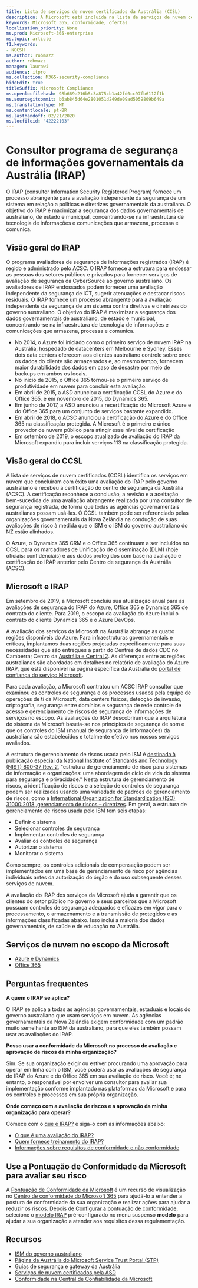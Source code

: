 ```yaml
---
title: Lista de serviços de nuvem certificados da Austrália (CCSL)
description: A Microsoft está incluída na lista de serviços de nuvem certificados australiano para os marcadores de limitação de disseminação não classificados (DLM) e dados protegidos com base em uma avaliação e certificação do IRAP pelo centro de segurança da Austrália (ACSC).
keywords: Microsoft 365, conformidade, ofertas
localization_priority: None
ms.prod: Microsoft-365-enterprise
ms.topic: article
f1.keywords:
- NOCSH
ms.author: robmazz
author: robmazz
manager: laurawi
audience: itpro
ms.collection: M365-security-compliance
hideEdit: true
titleSuffix: Microsoft Compliance
ms.openlocfilehash: 98b669a216b5c3a875cb1a42fd0cc97fb6112f1b
ms.sourcegitcommit: b6ab845d64e2801051d249de09ad5059809b649a
ms.translationtype: MT
ms.contentlocale: pt-BR
ms.lasthandoff: 02/21/2020
ms.locfileid: "42222103"
---
```

# <a name="australian-government-information-security-registered-assessor-program-irap"></a>Consultor programa de segurança de informações governamentais da Austrália (IRAP)

O IRAP (consultor Information Security Registered Program) fornece um processo abrangente para a avaliação independente da segurança de um sistema em relação a políticas e diretrizes governamentais da australiana. O objetivo do IRAP é maximizar a segurança dos dados governamentais de australiano, de estado e municipal, concentrando-se na infraestrutura de tecnologia de informações e comunicações que armazena, processa e comunica.

## <a name="irap-overview"></a>Visão geral do IRAP

O programa avaliadores de segurança de informações registrados (IRAP) é regido e administrado pelo ACSC. O IRAP fornece a estrutura para endossar as pessoas dos setores públicos e privados para fornecer serviços de avaliação de segurança da CyberSource ao governo australiano. Os avaliadores de IRAP endossados podem fornecer uma avaliação independente da segurança de ICT, sugerir atenuações e destacar riscos residuais. O IRAP fornece um processo abrangente para a avaliação independente da segurança de um sistema contra diretivas e diretrizes do governo australiano. O objetivo do IRAP é maximizar a segurança dos dados governamentais de australiano, de estado e municipal, concentrando-se na infraestrutura de tecnologia de informações e comunicações que armazena, processa e comunica.

- No 2014, o Azure foi iniciado como o primeiro serviço de nuvem IRAP na Austrália, hospedado de datacenters em Melbourne e Sydney. Esses dois data centers oferecem aos clientes australiano controle sobre onde os dados do cliente são armazenados e, ao mesmo tempo, fornecem maior durabilidade dos dados em caso de desastre por meio de backups em ambos os locais.
- No início de 2015, o Office 365 tornou-se o primeiro serviço de produtividade em nuvem para concluir esta avaliação.
- Em abril de 2015, a ASD anunciou a certificação CCSL do Azure e do Office 365, e em novembro de 2015, do Dynamics 365.
- Em junho de 2017, a ASD anunciou a recertificação do Microsoft Azure e do Office 365 para um conjunto de serviços bastante expandido.
- Em abril de 2018, o ACSC anunciou a certificação do Azure e do Office 365 na classificação protegida. A Microsoft é o primeiro e único provedor de nuvem público para atingir esse nível de certificação
- Em setembro de 2019, o escopo atualizado de avaliação do IRAP da Microsoft expandiu para incluir serviços 113 na classificação protegida.

## <a name="ccsl-overview"></a>Visão geral do CCSL

A lista de serviços de nuvem certificados (CCSL) identifica os serviços em nuvem que concluíram com êxito uma avaliação do IRAP pelo governo australiano e recebeu a certificação do centro de segurança da Austrália (ACSC). A certificação reconhece a conclusão, a revisão e a aceitação bem-sucedida de uma avaliação abrangente realizada por uma consultor de segurança registrada, de forma que todas as agências governamentais australianas possam usá-las. O CCSL também pode ser referenciado pelas organizações governamentais da Nova Zelândia na condução de suas avaliações de risco à medida que o ISM e o ISM do governo australiano do NZ estão alinhados.

O Azure, o Dynamics 365 CRM e o Office 365 continuam a ser incluídos no CCSL para os marcadores de Unificação de disseminação (DLM) (hoje oficiais: confidenciais) e aos dados protegidos com base na avaliação e certificação do IRAP anterior pelo Centro de segurança da Austrália (ACSC).

## <a name="microsoft-and-irap"></a>Microsoft e IRAP

Em setembro de 2019, a Microsoft concluiu sua atualização anual para as avaliações de segurança do IRAP do Azure, Office 365 e Dynamics 365 de contrato do cliente. Para 2019, o escopo da avaliação do Azure inclui o contrato do cliente Dynamics 365 e o Azure DevOps.

A avaliação dos serviços da Microsoft na Austrália abrange as quatro regiões disponíveis do Azure. Para infraestruturas governamentais e críticas, implantamos duas regiões projetadas especificamente para suas necessidades que são entregues a partir do Centres de dados CDC no Camberra; Centro da [Austrália e Central 2](https://azure.microsoft.com/global-infrastructure/australia/). As diferenças entre as regiões australianas são abordadas em detalhes no relatório de avaliação do Azure IRAP, que está disponível na página específica da Austrália do [portal de confiança do serviço Microsoft](https://aka.ms/au-irap).

Para cada avaliação, a Microsoft contratou um ACSC IRAP consultor que examinou os controles de segurança e os processos usados pela equipe de operações de ti da Microsoft, data centers físicos, detecção de invasão, criptografia, segurança entre domínios e segurança de rede controle de acesso e gerenciamento de riscos de segurança de informações de serviços no escopo. As avaliações do IRAP descobriram que a arquitetura do sistema da Microsoft baseia-se nos princípios de segurança de som e que os controles do ISM (manual de segurança de informações) da australiana são estabelecidos e totalmente efetivo nos nossos serviços avaliados.

A estrutura de gerenciamento de riscos usada pelo ISM é [destinada à publicação especial da National Institute of Standards and Technology (NIST) 800-37 Rev. 2](https://csrc.nist.gov/publications/detail/sp/800-37/rev-2/final), "estrutura de gerenciamento de risco para sistemas de informação e organizações: uma abordagem de ciclo de vida do sistema para segurança e privacidade." Nesta estrutura de gerenciamento de riscos, a identificação de riscos e a seleção de controles de segurança podem ser realizadas usando uma variedade de padrões de gerenciamento de riscos, como a [International Organization for Standardization (ISO) 31000:2018, gerenciamento de riscos – diretrizes](https://www.iso.org/standard/65694.html). Em geral, a estrutura de gerenciamento de riscos usada pelo ISM tem seis etapas:

- Definir o sistema
- Selecionar controles de segurança
- Implementar controles de segurança
- Avaliar os controles de segurança
- Autorizar o sistema
- Monitorar o sistema

Como sempre, os controles adicionais de compensação podem ser implementados em uma base de gerenciamento de risco por agências individuais antes da autorização do órgão e do uso subsequente desses serviços de nuvem.

A avaliação do IRAP dos serviços da Microsoft ajuda a garantir que os clientes do setor público no governo e seus parceiros que a Microsoft possuam controles de segurança adequados e eficazes em vigor para o processamento, o armazenamento e a transmissão de protegidos e as informações classificadas abaixo. Isso inclui a maioria dos dados governamentais, de saúde e de educação na Austrália.

## <a name="microsoft-in-scope-cloud-services"></a>Serviços de nuvem no escopo da Microsoft

- [Azure e Dynamics](https://aka.ms/AzureCompliance)
- [Office 365](https://aka.ms/Office365ComplianceOfferings)

## <a name="frequently-asked-questions"></a>Perguntas frequentes

**A quem o IRAP se aplica?**

O IRAP se aplica a todas as agências governamentais, estaduais e locais do governo australiano que usam serviços em nuvem. As agências governamentais da Nova Zelândia exigem conformidade com um padrão muito semelhante ao ISM da australiano, para que eles também possam usar as avaliações do IRAP.

**Posso usar a conformidade da Microsoft no processo de avaliação e aprovação de riscos da minha organização?**

Sim. Se sua organização exigir ou estiver procurando uma aprovação para operar em linha com o ISM, você poderá usar as avaliações de segurança do IRAP do Azure e do Office 365 em sua avaliação de risco. Você é; no entanto, o responsável por envolver um consultor para avaliar sua implementação conforme implantado nas plataformas da Microsoft e para os controles e processos em sua própria organização.

**Onde começo com a avaliação de riscos e a aprovação da minha organização para operar?**

Comece com o [que é IRAP?](https://www.cyber.gov.au/irap/what-irap) e siga-o com as informações abaixo:

- [O que é uma avaliação do IRAP?](https://acsc.gov.au/infosec/irap/irap_assessments.htm)
- [Quem fornece treinamento do IRAP?](https://acsc.gov.au/infosec/irap/training.htm)
- [Informações sobre requisitos de conformidade e não conformidade](https://acsc.gov.au/infosec/irap/compliance.htm)

## <a name="use-microsoft-compliance-score-to-assess-your-risk"></a>Use a Pontuação de Conformidade da Microsoft para avaliar seu risco

A [Pontuação de Conformidade da Microsoft](compliance-score.md) é um recurso de visualização no [Centro de conformidade do Microsoft 365](microsoft-365-compliance-center.md) para ajudá-lo a entender a postura de conformidade da sua organização e realizar ações para ajudar a reduzir os riscos. Depois de [Configurar a pontuação de conformidade](compliance-score-setup.md), selecione o [modelo IRAP](https://go.microsoft.com/fwlink/?linkid=2117913) pré-configurado no menu suspenso **modelo** para ajudar a sua organização a atender aos requisitos dessa regulamentação.

## <a name="resources"></a>Recursos

- [ISM do governo australiano](https://acsc.gov.au/infosec/ism/index.htm)
- [Página da Austrália do Microsoft Service Trust Portal (STP)](https://aka.ms/au-irap)
- [Guias de segurança e gateway da Austrália](https://docs.microsoft.com/azure/azure-australia)
- [Serviços de nuvem certificados pela ASD](https://acsc.gov.au/infosec/irap/certified_clouds.htm)
- [Conformidade na Central de Confiabilidade da Microsoft](https://www.microsoft.com/trust-center/compliance/compliance-overview)
